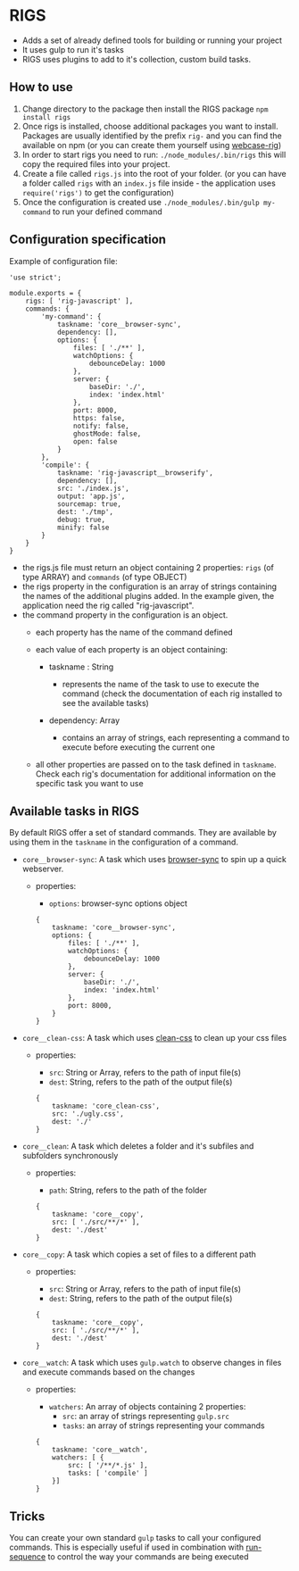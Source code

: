 # RIGS
- Adds a set of already defined tools for building or running your project
- It uses gulp to run it's tasks
- RIGS uses plugins to add to it's collection, custom build tasks.

## How to use
1. Change directory to the package then install the RIGS package `npm install rigs`
2. Once rigs is installed, choose additional packages you want to install. Packages are usually identified by the prefix `rig-` and you can find the available on npm (or you can create them yourself using [webcase-rig](https://www.npmjs.com/package/webcase))
3. In order to start rigs you need to run: `./node_modules/.bin/rigs` this will copy the required files into your project.
4. Create a file called `rigs.js` into the root of your folder. (or you can have a folder called `rigs` with an `index.js` file inside - the application uses `require('rigs')` to get the configuration)
5. Once the configuration is created use `./node_modules/.bin/gulp my-command` to run your defined command

## Configuration specification
Example of configuration file:

```
'use strict';

module.exports = {
    rigs: [ 'rig-javascript' ],
    commands: {
        'my-command': {
            taskname: 'core__browser-sync',
            dependency: [],
            options: {
                files: [ './**' ],
                watchOptions: {
                    debounceDelay: 1000
                },
                server: {
                    baseDir: './',
                    index: 'index.html'
                },
                port: 8000,
                https: false,
                notify: false,
                ghostMode: false,
                open: false
            }
        },
        'compile': {
            taskname: 'rig-javascript__browserify',
            dependency: [],
            src: './index.js',
            output: 'app.js',
            sourcemap: true,
            dest: './tmp',
            debug: true,
            minify: false
        }
    }
}
```

- the rigs.js file must return an object containing 2 properties: `rigs` (of type ARRAY) and `commands` (of type OBJECT)
- the rigs property in the configuration is an array of strings containing the names of the additional plugins added. In the example given, the application need the rig called "rig-javascript".
- the command property in the configuration is an object.
  - each property has the name of the command defined
  - each value of each property is an object containing:
    - taskname : String
      - represents the name of the task to use to execute the command (check the documentation of each rig installed to see the available tasks)

    - dependency: Array
      - contains an array of strings, each representing a command to execute before executing the current one

  - all other properties are passed on to the task defined in `taskname`. Check each rig's documentation for additional information on the specific task you want to use

## Available tasks in RIGS
By default RIGS offer a set of standard commands. They are available by using them in the `taskname` in the configuration of a command.
- `core__browser-sync`: A task which uses [browser-sync](https://www.npmjs.com/package/browser-sync) to spin up a quick webserver.
  - properties:
    - `options`: browser-sync options object

    ```
    {
        taskname: 'core__browser-sync',
        options: {
            files: [ './**' ],
            watchOptions: {
                debounceDelay: 1000
            },
            server: {
                baseDir: './',
                index: 'index.html'
            },
            port: 8000,
        }
    }
    ```

- `core__clean-css`: A task which uses [clean-css](https://www.npmjs.com/package/clean-css) to clean up your css files
  - properties:
    - `src`: String or Array, refers to the path of input file(s)
    - `dest`: String, refers to the path of the output file(s)

    ```
    {
        taskname: 'core_clean-css',
        src: './ugly.css',
        dest: './'
    }
    ```

- `core__clean`: A task which deletes a folder and it's subfiles and subfolders synchronously
  - properties:
    - `path`: String, refers to the path of the folder

    ```
    {
        taskname: 'core__copy',
        src: [ './src/**/*' ],
        dest: './dest'
    }
    ```

- `core__copy`: A task which copies a set of files to a different path
  - properties:
    - `src`: String or Array, refers to the path of input file(s)
    - `dest`: String, refers to the path of the output file(s)

    ```
    {
        taskname: 'core__copy',
        src: [ './src/**/*' ],
        dest: './dest'
    }
    ```

- `core__watch`: A task which uses `gulp.watch` to observe changes in files and execute commands based on the changes
  - properties:
    - `watchers`: An array of objects containing 2 properties:
      - `src`: an array of strings representing `gulp.src`
      - `tasks`: an array of strings representing your commands

    ```
    {
        taskname: 'core__watch',
        watchers: [ {
            src: [ '/**/*.js' ],
            tasks: [ 'compile' ]
        }]
    }
    ```

## Tricks
You can create your own standard `gulp` tasks to call your configured commands. This is especially useful if used in combination with [run-sequence](https://www.npmjs.com/package/run-sequence) to control the way your commands are being executed
